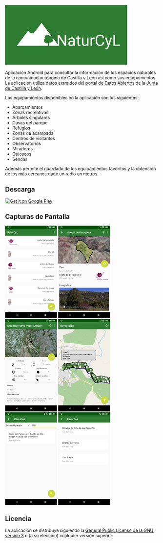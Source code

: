 <img src="icono_destacado.png" width="400">

Aplicación Android para consultar la información de los espacios naturales de la comunidad autónoma de Castilla y León así como sus equipamientos. La aplicación utiliza datos extraídos del [portal de Datos Abiertos](https://datosabiertos.jcyl.es) de la [Junta de Castilla y León](http://www.jcyl.es).

Los equipamientos disponibles en la aplicación son los siguientes:

* Aparcamientos
* Zonas recreativas
* Árboles singulares
* Casas del parque
* Refugios
* Zonas de acampada
* Centros de visitantes
* Observatorios
* Miradores
* Quioscos
* Sendas

Además permite el guardado de los equipamientos favoritos y la obtención de los más cercanos dado un radio en metros.

## Descarga
[<img src="https://play.google.com/intl/en_us/badges/images/generic/en_badge_web_generic.png" alt="Get it on Google Play" height="80">](https://play.google.com/store/apps/details?id=es.davidpob99.naturcyl)

## Capturas de Pantalla
<img src="capturas/screenshot_espacios.png" width="170"/> <img src="capturas/screenshot_espacio.png" width="170"/> <img src="capturas/screenshot_item.png" width="170"/> <img src="capturas/screenshot_senda.png" width="170"/> <img src="capturas/screenshot_cercanos.png" width="170"/>
<img src="capturas/screenshot_favoritos.png" width="170"/>

## Licencia
La aplicación se distribuye siguiendo la [General Public License de la GNU, versión 3](https://www.gnu.org/licenses/gpl-3.0-standalone.html) o (a su elección) cualquier versión superior.
